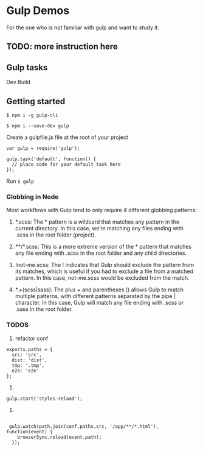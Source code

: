 # Gulp Demos

For the one who is not familiar with gulp and want to study it.

## TODO: more instruction here

## Gulp tasks
Dev
Build

## Getting started

`$ npm i -g gulp-cli`

`$ npm i --save-dev gulp`

Create a gulpfile.js file at the root of your project
```
var gulp = require('gulp');

gulp.task('default', function() {
  // place code for your default task here
});
```

Run
`$ gulp`


### Globbing in Node

Most workflows with Gulp tend to only require 4 different globbing patterns:

1. *.scss: The * pattern is a wildcard that matches any pattern in the current directory. In this case, we’re matching any files ending with .scss in the root folder (project).

1. **/*.scss: This is a more extreme version of the * pattern that matches any file ending with .scss in the root folder and any child directories.

1. !not-me.scss: The ! indicates that Gulp should exclude the pattern from its matches, which is useful if you had to exclude a file from a matched pattern. In this case, not-me.scss would be excluded from the match.

1. *.+(scss|sass): The plus + and parentheses () allows Gulp to match multiple patterns, with different patterns separated by the pipe | character. In this case, Gulp will match any file ending with .scss or .sass in the root folder.


### TODOS

1. refactor conf
```
exports.paths = {
  src: 'src',
  dist: 'dist',
  tmp: '.tmp',
  e2e: 'e2e'
};
```

1.
`gulp.start('styles-reload');`

1. 
```

 gulp.watch(path.join(conf.paths.src, '/app/**/*.html'), function(event) {
    browserSync.reload(event.path);
  });
```